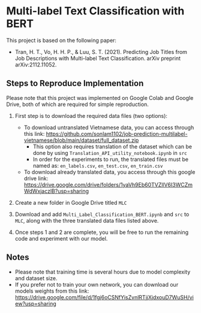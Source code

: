 # Multi-label Text Classification with BERT
This project is based on the following paper:
- Tran, H. T., Vo, H. H. P., & Luu, S. T. (2021). Predicting Job Titles from Job Descriptions with Multi-label Text Classification. arXiv preprint arXiv:2112.11052.

## Steps to Reproduce Implementation
Please note that this project was implemented on Google Colab and Google Drive, both of which are required for simple reproduction.
1. First step is to download the required data files (two options):
   - To download untranslated Vietnamese data, you can access through this link: https://github.com/sonlam1102/job-prediction-multilabel-vietnamese/blob/main/dataset/full_dataset.zip
      - This option also requires translation of the dataset which can be done by using  `Translation_API_utility_notebook.ipynb` in `src`
      - In order for the experiments to run, the translated files must be named as: `en_labels.csv`, `en_test.csv`, `en_train.csv`
   - To download already translated data, you access through this google drive link: https://drive.google.com/drive/folders/1yaVh9Eb60TVZllV6I3WCZmWdWxjaczlB?usp=sharing

2. Create a new folder in Google Drive titled `MLC`
3. Download and add `Multi_Label_Classification_BERT.ipynb` and `src` to `MLC`, along with the three translated data files listed above.
4. Once steps 1 and 2 are complete, you will be free to run the remaining code and experiment with our model.

## Notes
- Please note that training time is several hours due to model complexity and dataset size.
- If you prefer not to train your own network, you can download our models weights from this link: 
https://drive.google.com/file/d/1fgj6oCSNfYisZvnlRTjjXjdxouD7WuSH/view?usp=sharing


